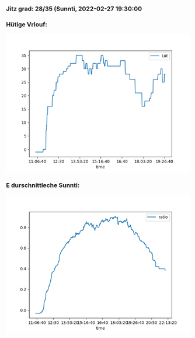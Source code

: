 ### Jitz grad: 28/35 (Sunnti, 2022-02-27 19:30:00

### Hütige Vrlouf:
![Graph](Today.png)

### E durschnittleche Sunnti:
![Graph](Sunnti.png)
